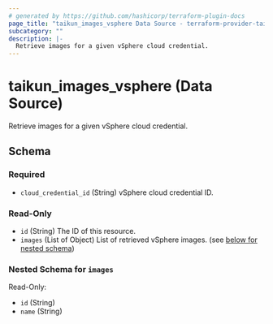 ```yaml
---
# generated by https://github.com/hashicorp/terraform-plugin-docs
page_title: "taikun_images_vsphere Data Source - terraform-provider-taikun"
subcategory: ""
description: |-
  Retrieve images for a given vSphere cloud credential.
---
```


# taikun_images_vsphere (Data Source)

Retrieve images for a given vSphere cloud credential.



<!-- schema generated by tfplugindocs -->
## Schema

### Required

- `cloud_credential_id` (String) vSphere cloud credential ID.

### Read-Only

- `id` (String) The ID of this resource.
- `images` (List of Object) List of retrieved vSphere images. (see [below for nested schema](#nestedatt--images))

<a id="nestedatt--images"></a>
### Nested Schema for `images`

Read-Only:

- `id` (String)
- `name` (String)

